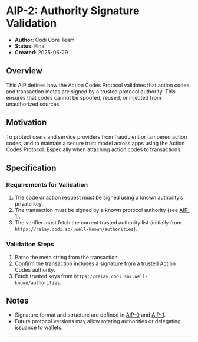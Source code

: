 # AIP-2: Authority Signature Validation

- **Author**: Codi Core Team  
- **Status**: Final  
- **Created**: 2025-06-29

## Overview

This AIP defines how the Action Codes Protocol validates that action codes and transaction metas are signed by a trusted protocol authority. This ensures that codes cannot be spoofed, reused, or injected from unauthorized sources.

## Motivation

To protect users and service providers from fraudulent or tampered action codes, and to maintain a secure trust model across apps using the Action Codes Protocol. Especially when attaching action codes to transactions.

## Specification

### Requirements for Validation

1. The code or action request must be signed using a known authority’s private key.
2. The transaction must be signed by a known protocol authority (see [AIP-1](./aip-1.md)).
3. The verifier must fetch the current trusted authority list (initially from `https://relay.codi.so/.well-known/authorities`).

### Validation Steps

1. Parse the meta string from the transaction.
2. Confirm the transaction includes a signature from a trusted Action Codes authority.
3. Fetch trusted keys from `https://relay.codi.so/.well-known/authorities`.

## Notes

- Signature format and structure are defined in [AIP-0](./aip-0.md) and [AIP-1](./aip-1.md).
- Future protocol versions may allow rotating authorities or delegating issuance to wallets.

---
